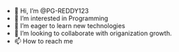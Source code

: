 - 👋 Hi, I’m @PG-REDDY123
- 👀 I’m interested in Programming
- 🌱 I’m eager to learn new technologies
- 💞️ I’m looking to collaborate with origanization growth.
- 📫 How to reach me 

<!---
PG-REDDY123/PG-REDDY123 is a ✨ special ✨ repository because its `README.md` (this file) appears on your GitHub profile.
You can click the Preview link to take a look at your changes.
--->
